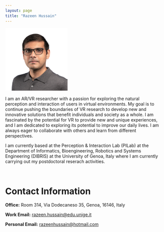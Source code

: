 ```yaml
---
layout: page
title: "Razeen Hussain"
---
```


![alt text](assets/razeen.png)

I am an AR/VR researcher with a passion for exploring the natural perception and interaction of users in virtual environments. My goal is to continue pushing the boundaries of VR research to develop new and innovative solutions that benefit individuals and society as a whole. I am fascinated by the potential for VR to provide new and unique experiences, and I am dedicated to exploring its potential to improve our daily lives. I am always eager to collaborate with others and learn from different perspectives.

I am currently based at the Perception & Interaction Lab (PILab) at the Department of Informatics, Bioengineering, Robotics and Systems Engineering (DIBRIS) at the University of Genoa, Italy where I am currently carrying out my postdoctoral reserach activities.

<br>

# Contact Information

**Office:** Room 314, Via Dodecaneso 35, Genoa, 16146, Italy

**Work Email:** [razeen.hussain@edu.unige.it](mailto:razeen.hussain@edu.unige.it)

**Personal Email:** [razeenhussain@hotmail.com](mailto:razeenhussain@hotmail.com)
